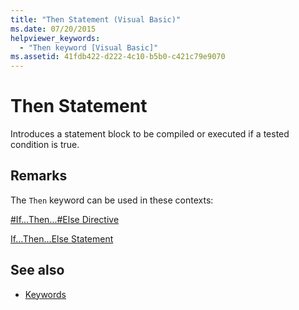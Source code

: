 ```yaml
---
title: "Then Statement (Visual Basic)"
ms.date: 07/20/2015
helpviewer_keywords: 
  - "Then keyword [Visual Basic]"
ms.assetid: 41fdb422-d222-4c10-b5b0-c421c79e9070
---
```

# Then Statement
Introduces a statement block to be compiled or executed if a tested condition is true.  
  
## Remarks  
 The `Then` keyword can be used in these contexts:  
  
 [#If...Then...#Else Directive](../../../visual-basic/language-reference/directives/if-then-else-directives.md)  
  
 [If...Then...Else Statement](../../../visual-basic/language-reference/statements/if-then-else-statement.md)  
  
## See also
- [Keywords](../../../visual-basic/language-reference/keywords/index.md)
